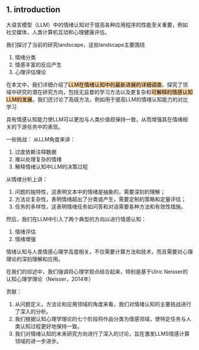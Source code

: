 ## 1. introduction
大语言模型（LLM）中的情绪认知对于提高各种应用程序的性能至关重要，例如社交媒体，人类计算机互动和心理健康评估。

我们探讨了当前的研究landscape，这些landscape主要围绕
1. 情绪分类
2. 情感丰富的反应产生
3. 心理评估理论

在本文中，我们详细介绍了<mark style="background: #FFB86CA6;">LLM在情绪认知中的最新进展的详细调查</mark>。探究了领域中研究的潜在研究方向，包括无监督的学习方法以及更复杂和<mark style="background: #FFB86CA6;">可解释的情感认知LLM的发展</mark>。我们还讨论了高级方法，例如用于提高LLM的情绪认知能力的对比学习

具有情感认知能力使LLM可以更加与人类价值观保持一致，从而增强其在情绪相关的下游任务中的表现。

一些挑战：
从LLM角度来讲：
1. 过度依赖注释数据
2. 难以处理复杂的情绪
3. 解释情绪认知中LLM的决策过程

从情绪分析上讲：
1. 问题的独特性，这表明文本中的情绪是抽象的，需要深刻的理解； 
2. 方法论复杂性，表明情绪超出了分类或产生，需要定制的策略和定量评估；
3. 任务的多样性，这表明情绪任务如问答和对话需要各种方法和有效性措施。

然后，我们在LLM中引入了两个典型的方向以进行情感认知：
1. 情绪评估
2. 情绪增强

情绪认知与人类情感心理学高度相关，不仅需要计算方法和技术，而且需要对心理理论的深刻理解和应用。

在我们的综述中，我们强调将心理学观点结合起来，特别是基于Ulric Neisser的认知心理学理论（Neisser，2014年）

贡献：
1. 从问题定义，方法论和应用领域的角度来看，我们对情绪认知的主要挑战进行了深入的分析。
2. 我们根据认知心理学理论的七个阶段将作品分类为情感领域，使特定任务与人类认知过程更好地保持一致。
3. 我们对情绪认知的未来研究方向进行了深入的讨论，旨在激发LLMS情感计算领域的进一步进步。